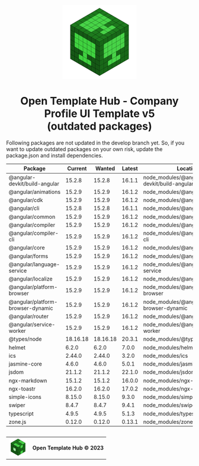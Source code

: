 <p align="center">
  <a href="https://opentemplatehub.com">
    <img src="https://raw.githubusercontent.com/open-template-hub/open-template-hub.github.io/master/assets/logo/ui/web-ui-logo.png" alt="Logo" width=200>
  </a>
</p>


<h1 align="center">
Open Template Hub - Company Profile UI Template v5
  <br/>
(outdated packages)
</h1>

Following packages are not updated in the develop branch yet. So, if you want to update outdated packages on your own risk, update the package.json and install dependencies.

| Package | Current | Wanted | Latest | Location |
| --- | --- | --- | --- | --- |
| @angular-devkit/build-angular | 15.2.8 | 15.2.8 | 16.1.1 | node_modules/@angular-devkit/build-angular |
| @angular/animations | 15.2.9 | 15.2.9 | 16.1.2 | node_modules/@angular/animations |
| @angular/cdk | 15.2.9 | 15.2.9 | 16.1.2 | node_modules/@angular/cdk |
| @angular/cli | 15.2.8 | 15.2.8 | 16.1.1 | node_modules/@angular/cli |
| @angular/common | 15.2.9 | 15.2.9 | 16.1.2 | node_modules/@angular/common |
| @angular/compiler | 15.2.9 | 15.2.9 | 16.1.2 | node_modules/@angular/compiler |
| @angular/compiler-cli | 15.2.9 | 15.2.9 | 16.1.2 | node_modules/@angular/compiler-cli |
| @angular/core | 15.2.9 | 15.2.9 | 16.1.2 | node_modules/@angular/core |
| @angular/forms | 15.2.9 | 15.2.9 | 16.1.2 | node_modules/@angular/forms |
| @angular/language-service | 15.2.9 | 15.2.9 | 16.1.2 | node_modules/@angular/language-service |
| @angular/localize | 15.2.9 | 15.2.9 | 16.1.2 | node_modules/@angular/localize |
| @angular/platform-browser | 15.2.9 | 15.2.9 | 16.1.2 | node_modules/@angular/platform-browser |
| @angular/platform-browser-dynamic | 15.2.9 | 15.2.9 | 16.1.2 | node_modules/@angular/platform-browser-dynamic |
| @angular/router | 15.2.9 | 15.2.9 | 16.1.2 | node_modules/@angular/router |
| @angular/service-worker | 15.2.9 | 15.2.9 | 16.1.2 | node_modules/@angular/service-worker |
| @types/node | 18.16.18 | 18.16.18 | 20.3.1 | node_modules/@types/node |
| helmet | 6.2.0 | 6.2.0 | 7.0.0 | node_modules/helmet |
| ics | 2.44.0 | 2.44.0 | 3.2.0 | node_modules/ics |
| jasmine-core | 4.6.0 | 4.6.0 | 5.0.1 | node_modules/jasmine-core |
| jsdom | 21.1.2 | 21.1.2 | 22.1.0 | node_modules/jsdom |
| ngx-markdown | 15.1.2 | 15.1.2 | 16.0.0 | node_modules/ngx-markdown |
| ngx-toastr | 16.2.0 | 16.2.0 | 17.0.2 | node_modules/ngx-toastr |
| simple-icons | 8.15.0 | 8.15.0 | 9.3.0 | node_modules/simple-icons |
| swiper | 8.4.7 | 8.4.7 | 9.4.1 | node_modules/swiper |
| typescript | 4.9.5 | 4.9.5 | 5.1.3 | node_modules/typescript |
| zone.js | 0.12.0 | 0.12.0 | 0.13.1 | node_modules/zone.js |

<table align="right"><tr><td><a href="https://opentemplatehub.com"><img src="https://raw.githubusercontent.com/open-template-hub/open-template-hub.github.io/master/assets/logo/brand-logo.png" width="50px" alt="oth"/></a></td><td><b>Open Template Hub © 2023</b></td></tr></table>

